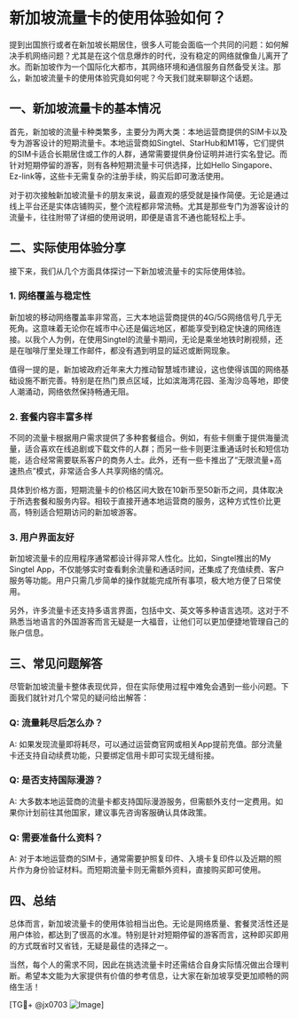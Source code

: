 # 新加坡流量卡的使用体验如何？

提到出国旅行或者在新加坡长期居住，很多人可能会面临一个共同的问题：如何解决手机网络问题？尤其是在这个信息爆炸的时代，没有稳定的网络就像鱼儿离开了水。而新加坡作为一个国际化大都市，其网络环境和通信服务自然备受关注。那么，新加坡流量卡的使用体验究竟如何呢？今天我们就来聊聊这个话题。

## 一、新加坡流量卡的基本情况

首先，新加坡的流量卡种类繁多，主要分为两大类：本地运营商提供的SIM卡以及专为游客设计的短期流量卡。本地运营商如Singtel、StarHub和M1等，它们提供的SIM卡适合长期居住或工作的人群，通常需要提供身份证明并进行实名登记。而针对短期停留的游客，则有各种短期流量卡可供选择，比如Hello Singapore、Ez-link等，这些卡无需复杂的注册手续，购买后即可激活使用。

对于初次接触新加坡流量卡的朋友来说，最直观的感受就是操作简便。无论是通过线上平台还是实体店铺购买，整个流程都非常流畅。尤其是那些专门为游客设计的流量卡，往往附带了详细的使用说明，即便是语言不通也能轻松上手。

## 二、实际使用体验分享

接下来，我们从几个方面具体探讨一下新加坡流量卡的实际使用体验。

### 1. 网络覆盖与稳定性

新加坡的移动网络覆盖率非常高，三大本地运营商提供的4G/5G网络信号几乎无死角。这意味着无论你在城市中心还是偏远地区，都能享受到稳定快速的网络连接。以我个人为例，在使用Singtel的流量卡期间，无论是乘坐地铁时刷视频，还是在咖啡厅里处理工作邮件，都没有遇到明显的延迟或断网现象。

值得一提的是，新加坡政府近年来大力推动智慧城市建设，这也使得该国的网络基础设施不断完善。特别是在热门景点区域，比如滨海湾花园、圣淘沙岛等地，即使人潮涌动，网络依然保持畅通无阻。

### 2. 套餐内容丰富多样

不同的流量卡根据用户需求提供了多种套餐组合。例如，有些卡侧重于提供海量流量，适合喜欢在线追剧或下载文件的人群；而另一些卡则更注重通话时长和短信功能，适合经常需要联系客户的商务人士。此外，还有一些卡推出了“无限流量+高速热点”模式，非常适合多人共享网络的情况。

具体到价格方面，短期流量卡的价格区间大致在10新币至50新币之间，具体取决于所选套餐和服务内容。相较于直接开通本地运营商的服务，这种方式性价比更高，特别适合短期访问的新加坡游客。

### 3. 用户界面友好

新加坡流量卡的应用程序通常都设计得非常人性化。比如，Singtel推出的My Singtel App，不仅能够实时查看剩余流量和通话时间，还集成了充值续费、客户服务等功能。用户只需几步简单的操作就能完成所有事项，极大地方便了日常使用。

另外，许多流量卡还支持多语言界面，包括中文、英文等多种语言选项。这对于不熟悉当地语言的外国游客而言无疑是一大福音，让他们可以更加便捷地管理自己的账户信息。

## 三、常见问题解答

尽管新加坡流量卡整体表现优异，但在实际使用过程中难免会遇到一些小问题。下面我们就针对几个常见的疑问给出解答：

### Q: 流量耗尽后怎么办？
A: 如果发现流量即将耗尽，可以通过运营商官网或相关App提前充值。部分流量卡还支持自动续费功能，只要绑定信用卡即可实现无缝衔接。

### Q: 是否支持国际漫游？
A: 大多数本地运营商的流量卡都支持国际漫游服务，但需额外支付一定费用。如果你计划前往其他国家，建议事先咨询客服确认具体政策。

### Q: 需要准备什么资料？
A: 对于本地运营商的SIM卡，通常需要护照复印件、入境卡复印件以及近期的照片作为身份验证材料。而短期流量卡则无需额外资料，直接购买即可使用。

## 四、总结

总体而言，新加坡流量卡的使用体验相当出色。无论是网络质量、套餐灵活性还是用户体验，都达到了很高的水准。特别是针对短期停留的游客而言，这种即买即用的方式既省时又省钱，无疑是最佳的选择之一。

当然，每个人的需求不同，因此在挑选流量卡时还需结合自身实际情况做出合理判断。希望本文能为大家提供有价值的参考信息，让大家在新加坡享受更加顺畅的网络生活！

[TG💪+ @jx0703 ![Image](https://github.com/user-attachments/assets/dbca1d08-cadb-493c-b0ec-ad6f7a83f270)]